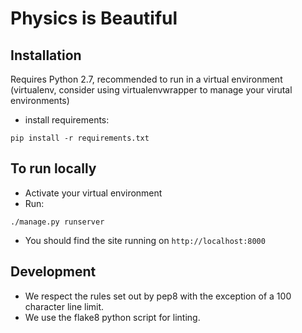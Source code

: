 # Physics is Beautiful

## Installation

Requires Python 2.7, recommended to run in a virtual environment (virtualenv, consider using virtualenvwrapper to manage your virutal environments)

* install requirements:
```
pip install -r requirements.txt
```

## To run locally

* Activate your virtual environment
* Run:
```
./manage.py runserver
```

* You should find the site running on `http://localhost:8000`

## Development

* We respect the rules set out by pep8 with the exception of a 100 character line limit.
* We use the flake8 python script for linting.
